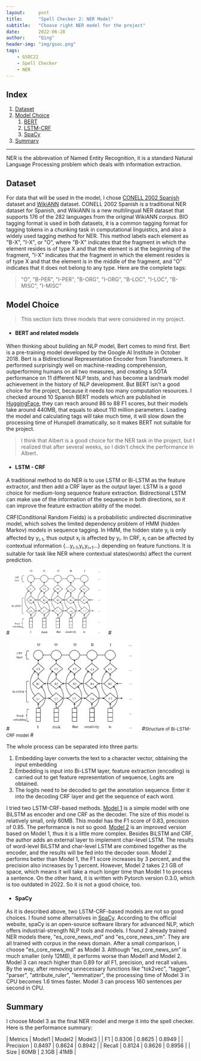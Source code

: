 ```yaml
---
layout:     post
title:      "Spell Checker 2: NER Model"
subtitle:   "Choose right NER model for the project"
date:       2022-06-28
author:     "Qing"
header-img: "img/gsoc.png"
tags:
    - GSOC22
    - Spell Checker
    - NER
---
```




## Index

1. [Dataset](#dataset)
2. [Model Choice](#model-choice)
	1. [BERT](#bert)
	2. [LSTM-CRF](#lstm-crf)
	3. [SpaCy](#spacy)
3. [Summary](#summary)

---

NER is the abbrevation of Named Entity Recognition, it is a standard Natural Language Processing problem which deals with information extraction. 

## Dataset
For data that will be used in the model, I chose [CONELL 2002 Spanish](https://paperswithcode.com/dataset/conll-2002) dataset and [WikiANN](https://huggingface.co/datasets/wikiann) dataset. CONELL 2002 Spanish is a traditional NER dataset for Spanish, and WikiANN is a new multilingual NER dataset that supports 176 of the 282 languages from the original WikiANN corpus. BIO tagging format is used in both datasets, it is a common tagging format for tagging tokens in a chunking task in computational linguistics, and also a widely used tagging method for NER. This method labels each element as "B-X", "I-X", or "O", where "B-X" indicates that the fragment in which the element resides is of type X and that the element is at the beginning of the fragment, "I-X" indicates that the fragment in which the element resides is of type X and that the element is in the middle of the fragment, and "O" indicates that it does not belong to any type. Here are the complete tags:
> "O", "B-PER", "I-PER", "B-ORG", "I-ORG", "B-LOC", "I-LOC", "B-MISC", "I-MISC"


## Model Choice

> This section lists three models that were considered in my project.

- #### BERT and related models
When thinking about building an NLP model, Bert comes to mind first. Bert is a pre-training model developed by the Google AI Institute in October 2018. Bert is a Bidirectional Representation Encoder from Transformers. It performed surprisingly well on machine-reading comprehension, outperforming humans on all two measures, and creating a SOTA performance on 11 different NLP tests, and has become a landmark model achievement in the history of NLP development. But BERT isn't a good choice for the project, because it needs too many computation resources. I checked around 10 Spanish BERT models which are published in [HuggingFace](https://huggingface.co/models?language=es&sort=downloads&search=BERT), they can reach around 86 to 88 F1 scores, but their models take around 440MB, that equals to about 110 million parameters. Loading the model and calculating tags will take much time, it will slow down the processing time of Hunspell dramatically, so it makes BERT not suitable for the project.

> I think that Albert is a good choice for the NER task in the project, but I realized that after several weeks, so I didn't check the performance in Albert.

- #### LSTM - CRF

A traditional method to do NER is to use LSTM or Bi-LSTM as the feature extractor, and then add a CRF layer as the output layer. LSTM is a good choice for medium-long sequence feature extraction. Bidirectional LSTM can make use of the information of the sequence in both directions, so it can improve the feature extraction ability of the model.


CRF(Conditional Random Fields) is a probabilistic undirected discriminative model, which solves the limited dependency problem of HMM (hidden Markov) models in sequence tagging. In HMM, the hidden state y<sub>i</sub> is only affected by y<sub>i-1</sub>, thus output x<sub>i</sub> is affected by y<sub>i</sub>. In CRF, x<sub>i</sub> can be affected by contextual information {...y<sub>i-1</sub>,y<sub>i</sub>,y<sub>i+1</sub>...} depending on feature functions. It is suitable for task like NER where contextual states(words) affect the current prediction. 

#<img class="shadow" src="/img/in-post/LSTM-CRF.png" width="260">
#<div class="visible-md visible-lg">
    #<img src="img/in-post/LSTM-CRF.png" width="350" />
    #<small class="img-hint">Structure of Bi-LSTM-CRF model</small>
#</div>

The whole process can be separated into three parts:
1. Embedding layer converts the text to a character vector, obtaining the input embedding 
2. Embedding is input into Bi-LSTM layer, feature extraction (encoding) is carried out to get feature representation of sequence, Logits are obtained. 
3. The logits need to be decoded to get the annotation sequence. Enter it into the decoding CRF layer and get the sequence of each word.

I tried two LSTM-CRF-based methods. [Model 1](https://github.com/threelittlemonkeys/lstm-crf-pytorch) is a simple model with one BiLSTM as encoder and one CRF as the decoder. The size of this model is relatively small, only 60MB. This model has the F1 score of 0.83, precision of 0.85. The performance is not so good. [Model 2](https://github.com/LiyuanLucasLiu/LM-LSTM-CRF) is an improved version based on Model 1, thus it is a little more complex. Besides BiLSTM and CRF, the author adds an external layer to implement char-level LSTM. The results of word-level BiLSTM and char-level LSTM are combined together as the encoder, and the results will be fed into the decoder soon. Model 2 performs better than Model 1, the F1 score increases by 3 percent, and the precision also increases by 1 percent. However, Model 2 takes 2.1 GB of space, which means it will take a much longer time than Model 1 to process a sentence. On the other hand, it is written with Pytorch version 0.3.0, which is too outdated in 2022. So it is not a good choice, too.

- #### SpaCy
As it is described above, two LSTM-CRF-based models are not so good choices. I found some alternatives in [SpaCy](https://spacy.io/). According to the official website, spaCy is an open-source software library for advanced NLP, which offers industrial-strength NLP tools and models. I found 2 already trained NER models there, "es_core_news_md" and "es_core_news_sm". They are all trained with corpus in the news domain. After a small comparison, I choose "es_core_news_md" as Model 3. Although "es_core_news_sm" is much smaller (only 12MB), it performs worse than Model1 and Model 2. Model 3 can reach higher than 0.89 for all F1, precision, and recall values. By the way, after removing unnecessary functions like "tok2vec", "tagger", "parser", "attribute_ruler", "lemmatizer", the processing time of Model 3 in CPU becomes 1.6 times faster. Model 3 can process 160 sentences per second in CPU.



## Summary

I choose Model 3 as the final NER model and merge it into the spell checker. Here is the performance summary:

| Metrics        | Model1   |  Model2  | Model3  |
| F1  | 0.8306  | 0.8625  | 0.8949 |
| Precision | 0.8497 | 0.8624 | 0.8942 |
| Recall | 0.8124 | 0.8626 | 0.8956 |
| Size | 60MB | 2.1GB | 41MB |